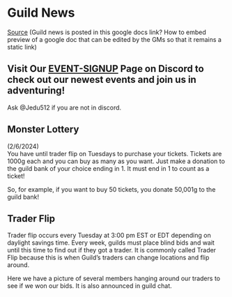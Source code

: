 # Guild News

[Source](https://docs.google.com/document/d/1EAx4SVqxwTYutW0G3l1aXTcSWsLFPjNdxm7Oq2R1C38/edit)
(Guild news is posted in this google docs link? How to embed preview of a google doc that can be edited by the GMs so that it remains a static link)

## Visit Our [EVENT-SIGNUP](https://discord.com/channels/585172092119547925/915058499711533137) Page on Discord to check out our newest events and join us in adventuring! 
Ask @Jedu512 if you are not in discord.



## Monster Lottery
(2/6/2024)\
You have until trader flip on Tuesdays to purchase your tickets. Tickets are 1000g each and you can buy as many as you want. Just make a donation to the guild bank of your choice ending in 1. It must end in 1 to count as a ticket! 

So, for example, if you want to buy 50 tickets, you donate 50,001g to the guild bank!

## Trader Flip
Trader flip occurs every Tuesday at 3:00 pm EST or EDT depending on  daylight savings time.  Every week, guilds must place blind bids and wait until this time to find out if they got a trader.  It is commonly called Trader Flip because this is when Guild’s traders can change locations and flip around.   

Here we have a picture of several members hanging around our traders to see if we won our bids.  It is also announced in guild chat.

